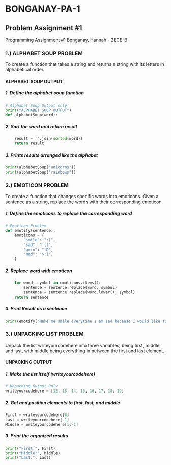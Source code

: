 # BONGANAY-PA-1
## Problem Assignment #1 
Programming Assignment #1 
Bonganay, Hannah - 2ECE-B

### 1.) ALPHABET SOUP PROBLEM 
To create a function that takes a string and returns a string with its letters in alphabetical order.

#### ALPHABET SOUP OUTPUT
##### 1. Define the alphabet soup function
```python 
# Alphabet Soup Output only
print("ALPHABET SOUP OUTPUT")
def alphabetSoup(word):
```
##### 2. Sort the word and return result
```python 
    result = ''.join(sorted(word)) 
    return result
```
##### 3. Prints results arranged like the alphabet
```python 
print(alphabetSoup("unicorns"))  
print(alphabetSoup("rainbows"))  
```

### 2.) EMOTICON PROBLEM
To create a function that changes specific words into emoticons. Given a sentence as a string, replace the words with their corresponding emoticon.

##### 1. Define the emoticons to replace the corresponding word
```python
# Emoticon Problem
def emotify(sentence):
    emoticons = {
        "smile": ":)",
        "sad": ":((",
        "grin": ":D",
        "mad": ">:(",
    }
```
##### 2. Replace word with emoticon
```python
    for word, symbol in emoticons.items():
        sentence = sentence.replace(word, symbol)
        sentence = sentence.replace(word.lower(), symbol)
    return sentence
```
##### 3. Print Result as a sentence
```python
print(emotify("Make me smile everytime I am sad because I would like to grin all the time, it keeps me from being mad."))
```

### 3.) UNPACKING LIST PROBLEM
Unpack the list writeyourcodehere into three variables, being first, middle, and last, with middle being everything in between the first and last element. 

#### UNPACKING OUTPUT

##### 1. Make the list itself (writeyourcodehere)
```python
# Unpacking Output Only
writeyourcodehere = [12, 13, 14, 15, 16, 17, 18, 19]
```
##### 2. Get and position elements to first, last, and middle
```python
First = writeyourcodehere[0]
Last = writeyourcodehere[-1]
Middle = writeyourcodehere[1:-1]
```
##### 3. Print the organized results 
```python
print("First:", First)
print("Middle:", Middle)
print("Last:", Last)
```

